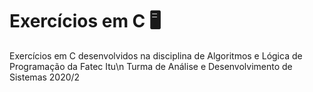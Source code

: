 # Exercícios em C 🖥️
Exercícios em C desenvolvidos na disciplina de Algoritmos e Lógica de Programação da Fatec Itu\n 
Turma de Análise e Desenvolvimento de Sistemas 2020/2
